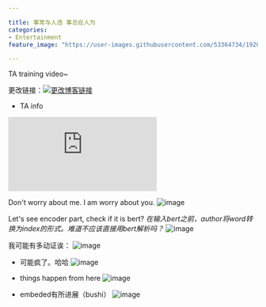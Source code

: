 ```yaml
---

title: 事常与人违 事总在人为
categories:
- Entertainment
feature_image: "https://user-images.githubusercontent.com/53364734/192078882-190b1b14-a1ee-4590-ac1f-56ac81ffeb56.png"

---
```

TA training video~
<!-- more -->

更改链接：[![更改博客链接](https://user-images.githubusercontent.com/53364734/192180297-c1654533-eb5f-4bf9-aa9f-ab830208a5e3.png)](https://github.com/lizeyujack/lizeyujack.github.io/edit/main/_posts/2022-09-26-example-post-thriteen.md)


- TA info

<div class="video">
  <iframe src="https://560-cn-east-2.cdn-vod.huaweicloud.com/asset/67216c11fb06c8497965155f5e390f6c/play_video/2855561ba63e5ffd41c30df43bf682e6.mp4?auth_info=IqoIzqIgNFnhoHmh4%2BPjnfAO3guEZtoJ2UkxASVeG700b4zpUMPNXoSGo1ipAuBY%2FCnmLYnRfaJpKwu%2BXCk3w0r6zLpWKt4y9BCxHnHRnJA%3D.5f0543d040d6aeb32f56b6b558c20cbe" frameborder="0" allowfullscreen title="{{ include.title | default: "Video" }}"></iframe>
</div>

Don't worry about me. I am worry about you.
![image](https://user-images.githubusercontent.com/53364734/192183946-354a8cf5-fa7f-4314-a68a-325e8708789d.png)


Let's see encoder part, check if it is bert?
_在输入bert之前，author将word转换为index的形式。难道不应该直接用bert解析吗？_
![image](https://user-images.githubusercontent.com/53364734/192185922-de846548-5fe8-432b-abe6-2acd2fac6e47.png)

我可能有多动证诶：
![image](https://user-images.githubusercontent.com/53364734/192216644-a22278e1-fc24-4b1c-b583-f7331a5dac99.png)

- 可能疯了。哈哈
![image](https://user-images.githubusercontent.com/53364734/192281229-f1595320-78fe-4eb6-a8e5-7ea94116ea1e.png)

- things happen from here
![image](https://user-images.githubusercontent.com/53364734/192291379-b7d7edbc-c740-46d4-bb11-b096a9bd2d78.png)

- embeded有所进展（bushi）
![image](https://user-images.githubusercontent.com/53364734/192293676-f52d8f91-2262-479f-9dba-75fcc74c280b.png)

